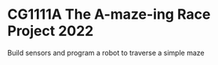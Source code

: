 # CG1111A The A-maze-ing Race Project 2022
 Build sensors and program a robot to traverse a simple maze
